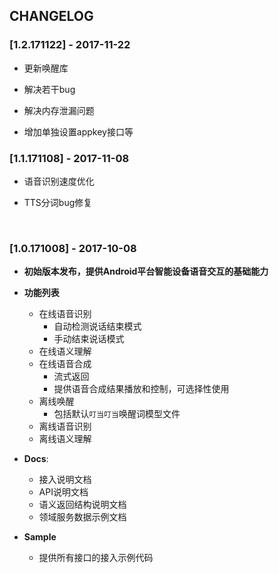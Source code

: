 ## CHANGELOG
###  [1.2.171122] - 2017-11-22

* 更新唤醒库

* 解决若干bug

* 解决内存泄漏问题

* 增加单独设置appkey接口等

###  [1.1.171108] - 2017-11-08

* 语音识别速度优化

* TTS分词bug修复

  ​

### [1.0.171008] - 2017-10-08

* **初始版本发布，提供Android平台智能设备语音交互的基础能力**
* **功能列表**
  * 在线语音识别
      * 自动检测说话结束模式
      * 手动结束说话模式
  * 在线语义理解
  * 在线语音合成
      * 流式返回
      * 提供语音合成结果播放和控制，可选择性使用
  * 离线唤醒
      * 包括默认`叮当叮当`唤醒词模型文件
  * 离线语音识别
  * 离线语义理解

* **Docs**: 

  * 接入说明文档
  * API说明文档
  * 语义返回结构说明文档
  * 领域服务数据示例文档

* **Sample**

  * 提供所有接口的接入示例代码


### 

